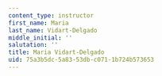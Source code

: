 ```yaml
---
content_type: instructor
first_name: Maria
last_name: Vidart-Delgado
middle_initial: ''
salutation: ''
title: Maria Vidart-Delgado
uid: 75a3b5dc-5a83-53db-c071-1b724b573653
---
```


